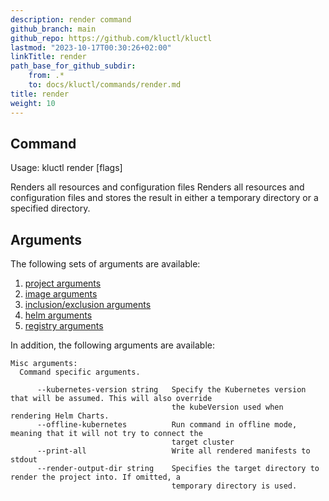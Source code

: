 ```yaml
---
description: render command
github_branch: main
github_repo: https://github.com/kluctl/kluctl
lastmod: "2023-10-17T00:30:26+02:00"
linkTitle: render
path_base_for_github_subdir:
    from: .*
    to: docs/kluctl/commands/render.md
title: render
weight: 10
---
```




## Command
<!-- BEGIN SECTION "render" "Usage" false -->
Usage: kluctl render [flags]

Renders all resources and configuration files
Renders all resources and configuration files and stores the result in either
a temporary directory or a specified directory.

<!-- END SECTION -->

## Arguments
The following sets of arguments are available:
1. [project arguments](./common-arguments.md#project-arguments)
1. [image arguments](./common-arguments.md#image-arguments)
1. [inclusion/exclusion arguments](./common-arguments.md#inclusionexclusion-arguments)
1. [helm arguments](./common-arguments.md#helm-arguments)
1. [registry arguments](./common-arguments.md#registry-arguments)

In addition, the following arguments are available:
<!-- BEGIN SECTION "render" "Misc arguments" true -->
```
Misc arguments:
  Command specific arguments.

      --kubernetes-version string   Specify the Kubernetes version that will be assumed. This will also override
                                    the kubeVersion used when rendering Helm Charts.
      --offline-kubernetes          Run command in offline mode, meaning that it will not try to connect the
                                    target cluster
      --print-all                   Write all rendered manifests to stdout
      --render-output-dir string    Specifies the target directory to render the project into. If omitted, a
                                    temporary directory is used.

```
<!-- END SECTION -->